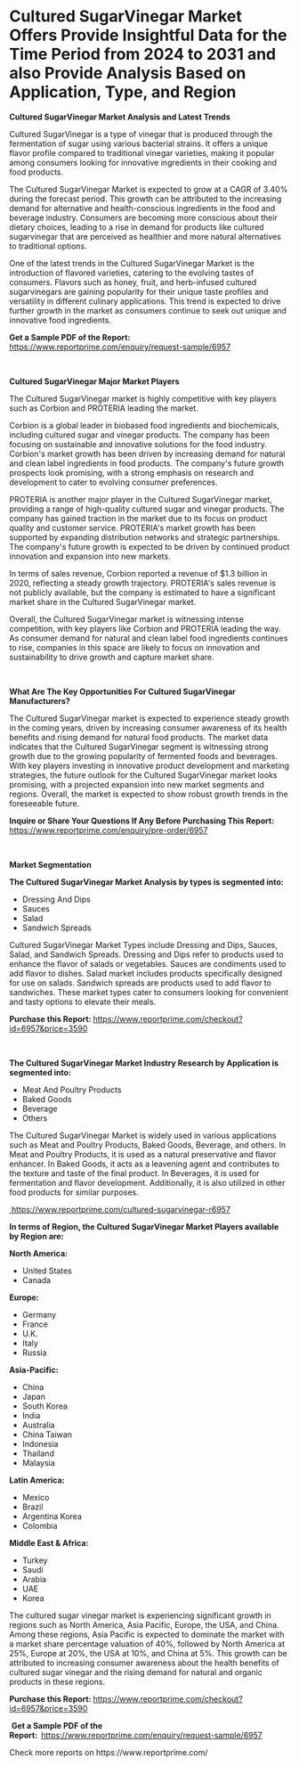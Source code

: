 <p><h1>Cultured SugarVinegar Market Offers Provide Insightful Data for the Time Period from 2024 to 2031 and also Provide Analysis Based on Application, Type, and Region</h1></p><p><strong>Cultured SugarVinegar Market Analysis and Latest Trends</strong></p>
<p><p>Cultured SugarVinegar is a type of vinegar that is produced through the fermentation of sugar using various bacterial strains. It offers a unique flavor profile compared to traditional vinegar varieties, making it popular among consumers looking for innovative ingredients in their cooking and food products.</p><p>The Cultured SugarVinegar Market is expected to grow at a CAGR of 3.40% during the forecast period. This growth can be attributed to the increasing demand for alternative and health-conscious ingredients in the food and beverage industry. Consumers are becoming more conscious about their dietary choices, leading to a rise in demand for products like cultured sugarvinegar that are perceived as healthier and more natural alternatives to traditional options.</p><p>One of the latest trends in the Cultured SugarVinegar Market is the introduction of flavored varieties, catering to the evolving tastes of consumers. Flavors such as honey, fruit, and herb-infused cultured sugarvinegars are gaining popularity for their unique taste profiles and versatility in different culinary applications. This trend is expected to drive further growth in the market as consumers continue to seek out unique and innovative food ingredients.</p></p>
<p><strong>Get a Sample PDF of the Report:&nbsp;</strong> <a href="https://www.reportprime.com/enquiry/request-sample/6957">https://www.reportprime.com/enquiry/request-sample/6957</a></p>
<p>&nbsp;</p>
<p><strong>Cultured SugarVinegar Major Market Players</strong></p>
<p><p>The Cultured SugarVinegar market is highly competitive with key players such as Corbion and PROTERIA leading the market. </p><p>Corbion is a global leader in biobased food ingredients and biochemicals, including cultured sugar and vinegar products. The company has been focusing on sustainable and innovative solutions for the food industry. Corbion's market growth has been driven by increasing demand for natural and clean label ingredients in food products. The company's future growth prospects look promising, with a strong emphasis on research and development to cater to evolving consumer preferences. </p><p>PROTERIA is another major player in the Cultured SugarVinegar market, providing a range of high-quality cultured sugar and vinegar products. The company has gained traction in the market due to its focus on product quality and customer service. PROTERIA's market growth has been supported by expanding distribution networks and strategic partnerships. The company's future growth is expected to be driven by continued product innovation and expansion into new markets. </p><p>In terms of sales revenue, Corbion reported a revenue of $1.3 billion in 2020, reflecting a steady growth trajectory. PROTERIA's sales revenue is not publicly available, but the company is estimated to have a significant market share in the Cultured SugarVinegar market. </p><p>Overall, the Cultured SugarVinegar market is witnessing intense competition, with key players like Corbion and PROTERIA leading the way. As consumer demand for natural and clean label food ingredients continues to rise, companies in this space are likely to focus on innovation and sustainability to drive growth and capture market share.</p></p>
<p>&nbsp;</p>
<p><strong>What Are The Key Opportunities For Cultured SugarVinegar Manufacturers?</strong></p>
<p><p>The Cultured SugarVinegar market is expected to experience steady growth in the coming years, driven by increasing consumer awareness of its health benefits and rising demand for natural food products. The market data indicates that the Cultured SugarVinegar segment is witnessing strong growth due to the growing popularity of fermented foods and beverages. With key players investing in innovative product development and marketing strategies, the future outlook for the Cultured SugarVinegar market looks promising, with a projected expansion into new market segments and regions. Overall, the market is expected to show robust growth trends in the foreseeable future.</p></p>
<p><strong>Inquire or Share Your Questions If Any Before Purchasing This Report:</strong> <a href="https://www.reportprime.com/enquiry/pre-order/6957">https://www.reportprime.com/enquiry/pre-order/6957</a></p>
<p>&nbsp;</p>
<p><strong>Market Segmentation</strong></p>
<p><strong>The Cultured SugarVinegar Market Analysis by types is segmented into:</strong></p>
<p><ul><li>Dressing And Dips</li><li>Sauces</li><li>Salad</li><li>Sandwich Spreads</li></ul></p>
<p><p>Cultured SugarVinegar Market Types include Dressing and Dips, Sauces, Salad, and Sandwich Spreads. Dressing and Dips refer to products used to enhance the flavor of salads or vegetables. Sauces are condiments used to add flavor to dishes. Salad market includes products specifically designed for use on salads. Sandwich spreads are products used to add flavor to sandwiches. These market types cater to consumers looking for convenient and tasty options to elevate their meals.</p></p>
<p><strong>Purchase this Report:&nbsp;</strong><a href="https://www.reportprime.com/checkout?id=6957&price=3590">https://www.reportprime.com/checkout?id=6957&price=3590</a></p>
<p>&nbsp;</p>
<p><strong>The Cultured SugarVinegar Market Industry Research by Application is segmented into:</strong></p>
<p><ul><li>Meat And Poultry Products</li><li>Baked Goods</li><li>Beverage</li><li>Others</li></ul></p>
<p><p>The Cultured SugarVinegar Market is widely used in various applications such as Meat and Poultry Products, Baked Goods, Beverage, and others. In Meat and Poultry Products, it is used as a natural preservative and flavor enhancer. In Baked Goods, it acts as a leavening agent and contributes to the texture and taste of the final product. In Beverages, it is used for fermentation and flavor development. Additionally, it is also utilized in other food products for similar purposes.</p></p>
<p><a href="https://www.reportprime.com/cultured-sugarvinegar-r6957">&nbsp;https://www.reportprime.com/cultured-sugarvinegar-r6957</a></p>
<p><strong>In terms of Region, the Cultured SugarVinegar Market Players available by Region are:</strong></p>
<p>
    <p> <strong> North America: </strong>
        <ul>
            <li>United States</li>
            <li>Canada</li>
        </ul>
        </p> 
    <p> <strong> Europe: </strong>
        <ul>
            <li>Germany</li>
            <li>France</li>
            <li>U.K.</li>
            <li>Italy</li>
            <li>Russia</li>
        </ul>
        </p> 
    <p> <strong> Asia-Pacific: </strong>
        <ul>
            <li>China</li>
            <li>Japan</li>
            <li>South Korea</li>
            <li>India</li>
            <li>Australia</li>
            <li>China Taiwan</li>
            <li>Indonesia</li>
            <li>Thailand</li>
            <li>Malaysia</li>
        </ul>
        </p> 
    <p> <strong> Latin America: </strong>
        <ul>
            <li>Mexico</li>
            <li>Brazil</li>
            <li>Argentina Korea</li>
            <li>Colombia</li>
        </ul>
        </p> 
    <p> <strong> Middle East & Africa: </strong>
        <ul>
            <li>Turkey</li>
            <li>Saudi</li>
            <li>Arabia</li>
            <li>UAE</li>
            <li>Korea</li>
        </ul>
    </p>
    </p>
<p><p>The cultured sugar vinegar market is experiencing significant growth in regions such as North America, Asia Pacific, Europe, the USA, and China. Among these regions, Asia Pacific is expected to dominate the market with a market share percentage valuation of 40%, followed by North America at 25%, Europe at 20%, the USA at 10%, and China at 5%. This growth can be attributed to increasing consumer awareness about the health benefits of cultured sugar vinegar and the rising demand for natural and organic products in these regions.</p></p>
<p><strong>Purchase this Report: </strong><a href="https://www.reportprime.com/checkout?id=6957&price=3590">https://www.reportprime.com/checkout?id=6957&price=3590</a></p>
<p>&nbsp;<strong>Get a Sample PDF of the Report:&nbsp;&nbsp;</strong><a href="https://www.reportprime.com/enquiry/request-sample/6957">https://www.reportprime.com/enquiry/request-sample/6957</a></p>
<p><strong></strong></p>
<p>Check more reports on https://www.reportprime.com/</p>